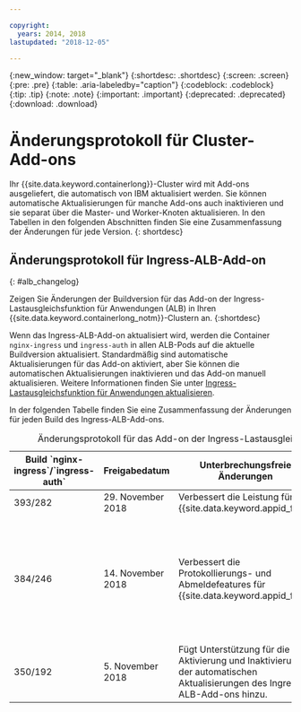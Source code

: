 ```yaml
---

copyright:
  years: 2014, 2018
lastupdated: "2018-12-05"

---
```


{:new_window: target="_blank"}
{:shortdesc: .shortdesc}
{:screen: .screen}
{:pre: .pre}
{:table: .aria-labeledby="caption"}
{:codeblock: .codeblock}
{:tip: .tip}
{:note: .note}
{:important: .important}
{:deprecated: .deprecated}
{:download: .download}


# Änderungsprotokoll für Cluster-Add-ons

Ihr {{site.data.keyword.containerlong}}-Cluster wird mit Add-ons ausgeliefert, die automatisch von IBM aktualisiert werden. Sie können automatische Aktualisierungen für manche Add-ons auch inaktivieren und sie separat über die Master- und Worker-Knoten aktualisieren. In den Tabellen in den folgenden Abschnitten finden Sie eine Zusammenfassung der Änderungen für jede Version.
{: shortdesc}

## Änderungsprotokoll für Ingress-ALB-Add-on
{: #alb_changelog}

Zeigen Sie Änderungen der Buildversion für das Add-on der Ingress-Lastausgleichsfunktion für Anwendungen (ALB) in Ihren {{site.data.keyword.containerlong_notm}}-Clustern an.
{:shortdesc}

Wenn das Ingress-ALB-Add-on aktualisiert wird, werden die Container `nginx-ingress` und `ingress-auth` in allen ALB-Pods auf die aktuelle Buildversion aktualisiert. Standardmäßig sind automatische Aktualisierungen für das Add-on aktiviert, aber Sie können die automatischen Aktualisierungen inaktivieren und das Add-on manuell aktualisieren. Weitere Informationen finden Sie unter [Ingress-Lastausgleichsfunktion für Anwendungen aktualisieren](cs_cluster_update.html#alb).

In der folgenden Tabelle finden Sie eine Zusammenfassung der Änderungen für jeden Build des Ingress-ALB-Add-ons.

<table summary="Übersicht über Buildänderungen für das Add-on der Ingress-Lastausgleichsfunktion für Anwendungen">
<caption>Änderungsprotokoll für das Add-on der Ingress-Lastausgleichsfunktion für Anwendungen</caption>
<thead>
<tr>
<th>Build `nginx-ingress`/`ingress-auth`</th>
<th>Freigabedatum</th>
<th>Unterbrechungsfreie Änderungen</th>
<th>Änderungen mit Unterbrechung</th>
</tr>
</thead>
<tbody>
<tr>
<td>393/282</td>
<td>29. November 2018</td>
<td>Verbessert die Leistung für {{site.data.keyword.appid_full}}.</td>
<td>-</td>
</tr>
<tr>
<td>384/246</td>
<td>14. November 2018</td>
<td>Verbessert die Protokollierungs- und Abmeldefeatures für {{site.data.keyword.appid_full}}.</td>
<td>Ersetzt das selbst signierte Zertifikat für `*.containers.mybluemix.net` durch das signierte Zertifikat von LetsEncrypt, das automatisch für den Cluster generiert und von diesem verwendet wird. Das selbst signierte Zertifikat `*.containers.mybluemix.net` wird entfernt.</td>
</tr>
<tr>
<td>350/192</td>
<td>5. November 2018</td>
<td>Fügt Unterstützung für die Aktivierung und Inaktivierung der automatischen Aktualisierungen des Ingress-ALB-Add-ons hinzu.</td>
<td>-</td>
</tr>
</tbody>
</table>
